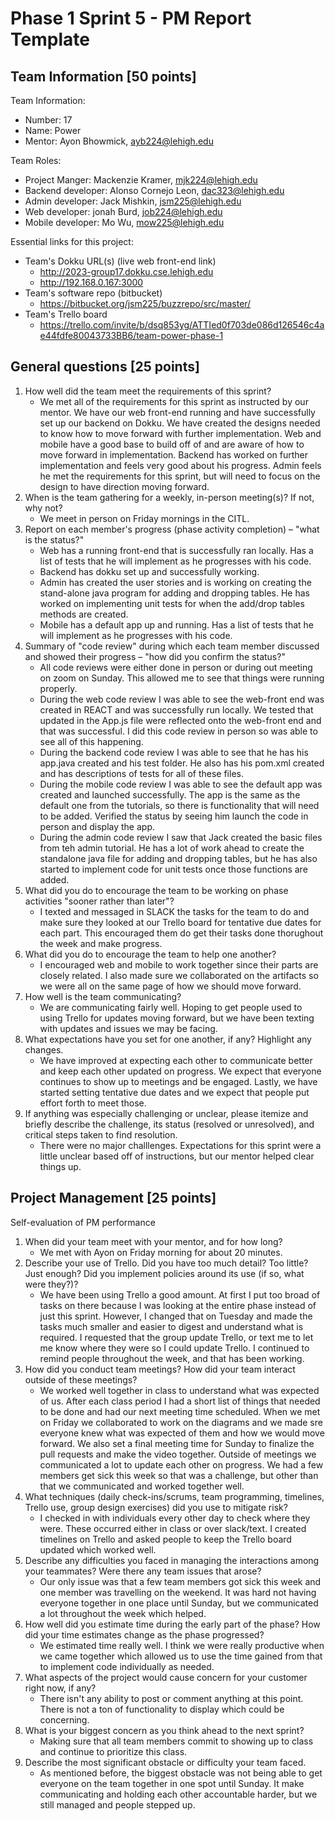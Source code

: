 # Phase 1 Sprint 5 - PM Report Template

## Team Information [50 points]

Team Information:
* Number: 17  
* Name: Power  
* Mentor: Ayon Bhowmick, ayb224@lehigh.edu  

Team Roles:  
* Project Manger: Mackenzie Kramer, mjk224@lehigh.edu
* Backend developer: Alonso Cornejo Leon, dac323@lehigh.edu  
* Admin developer: Jack Mishkin, jsm225@lehigh.edu  
* Web developer: jonah Burd, job224@lehigh.edu  
* Mobile developer: Mo Wu, mow225@lehigh.edu  

Essential links for this project:  
* Team's Dokku URL(s) (live web front-end link)  
    * http://2023-group17.dokku.cse.lehigh.edu
    * http://192.168.0.167:3000   
* Team's software repo (bitbucket)  
    * https://bitbucket.org/jsm225/buzzrepo/src/master/   
* Team's Trello board  
    * https://trello.com/invite/b/dsq853yg/ATTIed0f703de086d126546c4ae44fdfe80043733BB6/team-power-phase-1  


## General questions [25 points]

1. How well did the team meet the requirements of this sprint?
    * We met all of the requirements for this sprint as instructed by our mentor. We have our web front-end running and have successfully set up our backend on Dokku. We have created the designs needed to know how to move forward with further implementation. Web and mobile have a good base to build off of and are aware of how to move forward in implementation. Backend has worked on further implementation and feels very good about his progress. Admin feels he met the requirements for this sprint, but will need to focus on the design to have direction moving forward. 
1. When is the team gathering for a weekly, in-person meeting(s)? If not, why not?
    * We meet in person on Friday mornings in the CITL.
1. Report on each member's progress (phase activity completion) – "what is the status?"
    * Web has a running front-end that is successfully ran locally. Has a list of tests that he will implement as he progresses with his code. 
    * Backend has dokku set up and successfully working. 
    * Admin has created the user stories and is working on creating the stand-alone java program for adding and dropping tables. He has worked on implementing unit tests for when the add/drop tables methods are created.  
    * Mobile has a default app up and running. Has a list of tests that he will implement as he progresses with his code.
1. Summary of "code review" during which each team member discussed and showed their progress – "how did you confirm the status?"
    * All code reviews were either done in person or during out meeting on zoom on Sunday. This allowed me to see that things were running properly. 
    * During the web code review I was able to see the web-front end was created in REACT and was successfully run locally. We tested that updated in the App.js file were reflected onto the web-front end and that was successful. I did this code review in person so was able to see all of this happening. 
    * During the backend code review I was able to see that he has his app.java created and his test folder. He also has his pom.xml created and has descriptions of tests for all of these files. 
    * During the mobile code review I was able to see the default app was created and launched successfully. The app is the same as the default one from the tutorials, so there is functionality that will need to be added. Verified the status by seeing him launch the code in person and display the app. 
    * During the admin code review I saw that Jack created the basic files from teh admin tutorial. He has a lot of work ahead to create the standalone java file for adding and dropping tables, but he has also started to implement code for unit tests once those functions are added. 
1. What did you do to encourage the team to be working on phase activities "sooner rather than later"?
    * I texted and messaged in SLACK the tasks for the team to do and make sure they looked at our Trello board for tentative due dates for each part. This encouraged them do get their tasks done thorughout the week and make progress.
1. What did you do to encourage the team to help one another? 
    * I encouraged web and mobile to work together since their parts are closely related. I also made sure we collaborated on the artifacts so we were all on the same page of how we should move forward. 
1. How well is the team communicating?
    * We are communicating fairly well. Hoping to get people used to using Trello for updates moving forward, but we have been texting with updates and issues we may be facing. 
1. What expectations have you set for one another, if any? Highlight any changes.
    * We have improved at expecting each other to communicate better and keep each other updated on progress. We expect that everyone continues to show up to meetings and be engaged. Lastly, we have started setting tentative due dates and we expect that people put effort forth to meet those. 
1. If anything was especially challenging or unclear, please itemize and briefly describe the challenge, its status (resolved or unresolved), and critical steps taken to find resolution.  
    * There were no major challlenges. Expectations for this sprint were a little unclear based off of instructions, but our mentor helped clear things up. 


## Project Management [25 points]
Self-evaluation of PM performance

1. When did your team meet with your mentor, and for how long?
    * We met with Ayon on Friday morning for about 20 minutes. 
1. Describe your use of Trello.  Did you have too much detail?  Too little?  Just enough? Did you implement policies around its use (if so, what were they?)?  
    * We have been using Trello a good amount. At first I put too broad of tasks on there because I was looking at the entire phase instead of just this sprint. However, I changed that on Tuesday and made the tasks much smaller and easier to digest and understand what is required. I requested that the group update Trello, or text me to let me know where they were so I could update Trello. I continued to remind people throughout the week, and that has been working. 
1. How did you conduct team meetings?  How did your team interact outside of these meetings?  
    * We worked well together in class to understand what was expected of us. After each class period I had a short list of things that needed to be done and had our next meeting time scheduled. When we met on Friday we collaborated to work on the diagrams and we made sre everyone knew what was expected of them and how we would move forward. We also set a final meeting time for Sunday to finalize the pull requests and make the video together. Outside of meetings we communicated a lot to update each other on progress. We had a few members get sick this week so that was a challenge, but other than that we communicated and worked together well. 
1. What techniques (daily check-ins/scrums, team programming, timelines, Trello use, group design exercises) did you use to mitigate risk?  
    * I checked in with individuals every other day to check where they were. These occurred either in class or over slack/text. I created timelines on Trello and asked people to keep the Trello board updated which worked well. 
1. Describe any difficulties you faced in managing the interactions among your teammates? Were there any team issues that arose?  
    * Our only issue was that a few team members got sick this week and one member was travelling on the weekend. It was hard not having everyone together in one place until Sunday, but we communicated a lot throughout the week which helped.
1. How well did you estimate time during the early part of the phase?  How did your time estimates change as the phase progressed?  
    * We estimated time really well. I think we were really productive when we came together which allowed us to use the time gained from that to implement code individually as needed. 
1. What aspects of the project would cause concern for your customer right now, if any?  
    * There isn't any ability to post or comment anything at this point. There is not a ton of functionality to display which could be concerning. 
1. What is your biggest concern as you think ahead to the next sprint?  
    * Making sure that all team members commit to showing up to class and continue to prioritize this class. 
1. Describe the most significant obstacle or difficulty your team faced.  
    * As mentioned before, the biggest obstacle was not being able to get everyone on the team together in one spot until Sunday. It make communicating and holding each other accountable harder, but we still managed and people stepped up. 